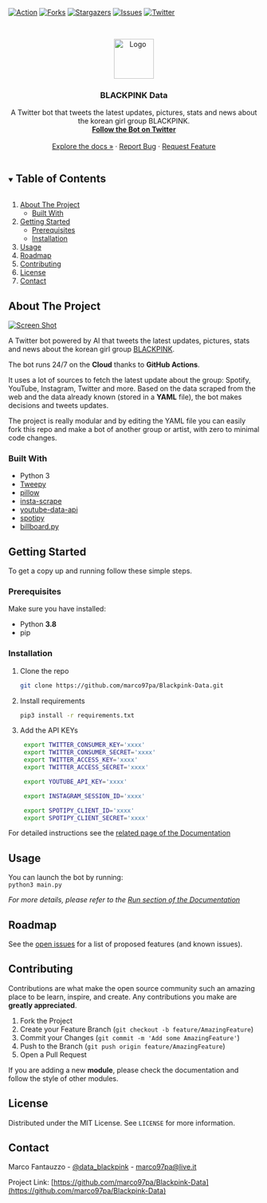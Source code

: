
[![Action][action-shield]][action-url]
[![Forks][forks-shield]][forks-url]
[![Stargazers][stars-shield]][stars-url]
[![Issues][issues-shield]][issues-url]
[![Twitter][twitter-shield]][twitter-url]



<!-- PROJECT LOGO -->
<br />
<p align="center">
  <a href="https://github.com/marco97pa/Blackpink-Data">
    <img src="https://pbs.twimg.com/profile_images/1359556072781074447/GyN-rAtv_400x400.jpg" alt="Logo" width="80" height="80">
  </a>

  <h3 align="center">BLACKPINK Data</h3>

  <p align="center">
    A Twitter bot that tweets the latest updates, pictures, stats and news about the korean girl group BLACKPINK.
    <br />
    <a href="https://twitter.com/data_blackpink"><strong>Follow the Bot on Twitter</strong></a>
    <br />
    <br />
    <a href="https://blackpink-data.rtfd.io">Explore the docs »</a>
    ·
    <a href="https://github.com/marco97pa/Blackpink-Data/issues">Report Bug</a>
    ·
    <a href="https://github.com/marco97pa/Blackpink-Data/issues">Request Feature</a>
  </p>
</p>



<!-- TABLE OF CONTENTS -->
<details open="open">
  <summary><h2 style="display: inline-block">Table of Contents</h2></summary>
  <ol>
    <li>
      <a href="#about-the-project">About The Project</a>
      <ul>
        <li><a href="#built-with">Built With</a></li>
      </ul>
    </li>
    <li>
      <a href="#getting-started">Getting Started</a>
      <ul>
        <li><a href="#prerequisites">Prerequisites</a></li>
        <li><a href="#installation">Installation</a></li>
      </ul>
    </li>
    <li><a href="#usage">Usage</a></li>
    <li><a href="#roadmap">Roadmap</a></li>
    <li><a href="#contributing">Contributing</a></li>
    <li><a href="#license">License</a></li>
    <li><a href="#contact">Contact</a></li>
  </ol>
</details>



<!-- ABOUT THE PROJECT -->
## About The Project

[![Screen Shot](https://pbs.twimg.com/profile_banners/1320467294317928448/1613083325/1500x500)](https://twitter.com/data_blackpink)

A Twitter bot powered by AI that tweets the latest updates, pictures, stats and news about the korean girl group [BLACKPINK](https://en.wikipedia.org/wiki/Blackpink).

The bot runs 24/7 on the **Cloud** thanks to **GitHub Actions**.

It uses a lot of sources to fetch the latest update about the group: Spotify, YouTube, Instagram, Twitter and more. Based on the data scraped from the web and the data already known (stored in a **YAML** file), the bot makes decisions and tweets updates. 

The project is really modular and by editing the YAML file you can easily fork this repo and make a bot of another group or artist, with zero to minimal code changes.


### Built With

* Python 3
* [Tweepy](https://pypi.org/project/tweepy/)
* [pillow](https://pypi.org/project/Pillow/)
* [insta-scrape](https://pypi.org/project/insta-scrape/)
* [youtube-data-api](https://pypi.org/project/youtube-data-api/)
* [spotipy](https://github.com/plamere/spotipy)
* [billboard.py](https://github.com/guoguo12/billboard-charts)




<!-- GETTING STARTED -->
## Getting Started

To get a copy up and running follow these simple steps.

### Prerequisites

Make sure you have installed:
* Python **3.8**
* pip

### Installation

1. Clone the repo
   ```sh
   git clone https://github.com/marco97pa/Blackpink-Data.git
   ```
2. Install requirements
   ```sh
   pip3 install -r requirements.txt
   ```
3. Add the API KEYs
   ```sh
    export TWITTER_CONSUMER_KEY='xxxx'
    export TWITTER_CONSUMER_SECRET='xxxx'
    export TWITTER_ACCESS_KEY='xxxx'
    export TWITTER_ACCESS_SECRET='xxxx'

    export YOUTUBE_API_KEY='xxxx'

    export INSTAGRAM_SESSION_ID='xxxx'

    export SPOTIPY_CLIENT_ID='xxxx'
    export SPOTIPY_CLIENT_SECRET='xxxx'
   ```

For detailed instructions see the [related page of the Documentation](https://blackpink-data.readthedocs.io/en/latest/#how-to-build)


<!-- USAGE EXAMPLES -->
## Usage

You can launch the bot by running:   
`python3 main.py`  

_For more details, please refer to the [Run section of the Documentation](https://blackpink-data.readthedocs.io/en/latest/#run)_



<!-- ROADMAP -->
## Roadmap

See the [open issues](https://github.com/marco97pa/Blackpink-Data/issues) for a list of proposed features (and known issues).



<!-- CONTRIBUTING -->
## Contributing

Contributions are what make the open source community such an amazing place to be learn, inspire, and create. Any contributions you make are **greatly appreciated**.

1. Fork the Project
2. Create your Feature Branch (`git checkout -b feature/AmazingFeature`)
3. Commit your Changes (`git commit -m 'Add some AmazingFeature'`)
4. Push to the Branch (`git push origin feature/AmazingFeature`)
5. Open a Pull Request

If you are adding a new **module**, please check the documentation and follow the style of other modules.


<!-- LICENSE -->
## License

Distributed under the MIT License. See `LICENSE` for more information.



<!-- CONTACT -->
## Contact

Marco Fantauzzo - [@data_blackpink](https://twitter.com/@data_blackpink) - marco97pa@live.it

Project Link: [https://github.com/marco97pa/Blackpink-Data](https://github.com/marco97pa/Blackpink-Data)






<!-- MARKDOWN LINKS & IMAGES -->
<!-- https://www.markdownguide.org/basic-syntax/#reference-style-links -->
[action-shield]: https://github.com/marco97pa/Blackpink-Data/actions/workflows/main.yml/badge.svg
[action-url]: https://github.com/marco97pa/Blackpink-Data/actions/workflows/main.yml
[forks-shield]: https://img.shields.io/github/forks/marco97pa/Blackpink-Data?style=for-the-badge
[forks-url]: https://github.com/marco97pa/Blackpink-Data/network/members
[stars-shield]: https://img.shields.io/github/stars/marco97pa/Blackpink-Data?color=f0a500&style=for-the-badge
[stars-url]: https://github.com/marco97pa/Blackpink-Data/stargazers
[issues-shield]: https://img.shields.io/github/issues/marco97pa/Blackpink-Data?style=for-the-badge
[issues-url]: https://github.com/marco97pa/Blackpink-Data/issues
[twitter-shield]: https://img.shields.io/twitter/follow/data_blackpink?label=%40data_blackpink&style=social
[twitter-url]: https://twitter.com/data_blackpink
